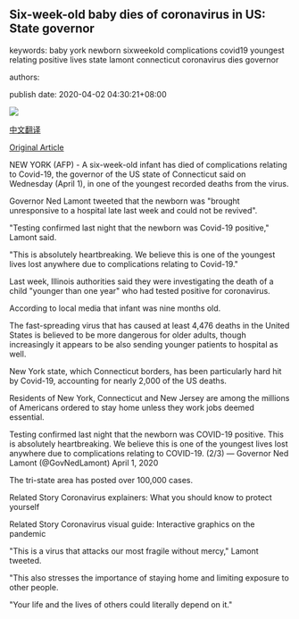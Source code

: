 ## Six-week-old baby dies of coronavirus in US: State governor

keywords: baby york newborn sixweekold complications covid19 youngest relating positive lives state lamont connecticut coronavirus dies governor

authors: 

publish date: 2020-04-02 04:30:21+08:00

![](https://www.straitstimes.com/sites/default/files/styles/x_large/public/articles/2020/04/02/2020-04-01t142748z_93567331_hp1eg41146c1m_rtrmadp_3_health-coronavirus-usa-new-york.jpg?itok=EEebwLW6)

[中文翻译](Six-week-old%20baby%20dies%20of%20coronavirus%20in%20US%3A%20State%20governor_zh.md)

[Original Article](https://www.straitstimes.com/world/united-states/six-week-old-baby-dies-of-coronavirus-in-us-state-governor)

NEW YORK (AFP) - A six-week-old infant has died of complications relating to Covid-19, the governor of the US state of Connecticut said on Wednesday (April 1), in one of the youngest recorded deaths from the virus.

Governor Ned Lamont tweeted that the newborn was "brought unresponsive to a hospital late last week and could not be revived".

"Testing confirmed last night that the newborn was Covid-19 positive," Lamont said.

"This is absolutely heartbreaking. We believe this is one of the youngest lives lost anywhere due to complications relating to Covid-19."

Last week, Illinois authorities said they were investigating the death of a child "younger than one year" who had tested positive for coronavirus.

According to local media that infant was nine months old.

The fast-spreading virus that has caused at least 4,476 deaths in the United States is believed to be more dangerous for older adults, though increasingly it appears to be also sending younger patients to hospital as well.

New York state, which Connecticut borders, has been particularly hard hit by Covid-19, accounting for nearly 2,000 of the US deaths.

Residents of New York, Connecticut and New Jersey are among the millions of Americans ordered to stay home unless they work jobs deemed essential.

Testing confirmed last night that the newborn was COVID-19 positive. This is absolutely heartbreaking. We believe this is one of the youngest lives lost anywhere due to complications relating to COVID-19. (2/3) — Governor Ned Lamont (@GovNedLamont) April 1, 2020

The tri-state area has posted over 100,000 cases.

Related Story Coronavirus explainers: What you should know to protect yourself

Related Story Coronavirus visual guide: Interactive graphics on the pandemic

"This is a virus that attacks our most fragile without mercy," Lamont tweeted.

"This also stresses the importance of staying home and limiting exposure to other people.

"Your life and the lives of others could literally depend on it."